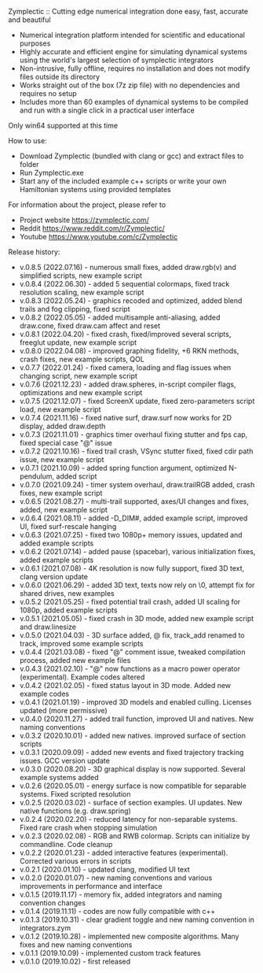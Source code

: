 Zymplectic :: Cutting edge numerical integration done easy, fast, accurate and beautiful
- Numerical integration platform intended for scientific and educational purposes
- Highly accurate and efficient engine for simulating dynamical systems using the world's largest selection of symplectic integrators
- Non-intrusive, fully offline, requires no installation and does not modify files outside its directory
- Works straight out of the box (7z zip file) with no dependencies and requires no setup
- Includes more than 60 examples of dynamical systems to be compiled and run with a single click in a practical user interface

Only win64 supported at this time

How to use:
- Download Zymplectic (bundled with clang or gcc) and extract files to folder
- Run Zymplectic.exe
- Start any of the included example c++ scripts or write your own Hamiltonian systems using provided templates

For information about the project, please refer to
- Project website https://zymplectic.com/
- Reddit https://www.reddit.com/r/Zymplectic/
- Youtube https://www.youtube.com/c/Zymplectic


Release history:

- v.0.8.5 (2022.07.16) - numerous small fixes, added draw.rgb(v) and simplified scripts, new example script  
- v.0.8.4 (2022.06.30) - added 5 sequential colormaps, fixed track resolution scaling, new example script
- v.0.8.3 (2022.05.24) - graphics recoded and optimized, added blend trails and fog clipping, fixed script
- v.0.8.2 (2022.05.05) - added multisample anti-aliasing, added draw.cone, fixed draw.cam affect and reset
- v.0.8.1 (2022.04.20) - fixed crash, fixed/improved several scripts, freeglut update, new example script
- v.0.8.0 (2022.04.08) - improved graphing fidelity, +6 RKN methods, crash fixes, new example scripts, QOL
- v.0.7.7 (2022.01.24) - fixed camera, loading and flag issues when changing script, new example script
- v.0.7.6 (2021.12.23) - added draw.spheres, in-script compiler flags, optimizations and new example script
- v.0.7.5 (2021.12.07) - fixed ScreenX update, fixed zero-parameters script load, new example script
- v.0.7.4 (2021.11.16) - fixed native surf, draw.surf now works for 2D display, added draw.depth
- v.0.7.3 (2021.11.01) - graphics timer overhaul fixing stutter and fps cap, fixed special case "@" issue
- v.0.7.2 (2021.10.16) - fixed trail crash, VSync stutter fixed, fixed cdir path issue, new example script
- v.0.7.1 (2021.10.09) - added spring function argument, optimized N-pendulum, added script
- v.0.7.0 (2021.09.24) - timer system overhaul, draw.trailRGB added, crash fixes, new example script
- v.0.6.5 (2021.08.27) - multi-trail supported, axes/UI changes and fixes, added, new example script
- v.0.6.4 (2021.08.11) - added -D_DIM#, added example script, improved UI, fixed surf-rescale hanging
- v.0.6.3 (2021.07.25) - fixed two 1080p+ memory issues, updated and added example scripts
- v.0.6.2 (2021.07.14) - added pause (spacebar), various initialization fixes, added example scripts
- v.0.6.1 (2021.07.08) - 4K resolution is now fully support, fixed 3D text, clang version update
- v.0.6.0 (2021.06.29) - added 3D text, texts now rely on \0, attempt fix for shared drives, new examples
- v.0.5.2 (2021.05.25) - fixed potential trail crash, added UI scaling for 1080p, added example scripts
- v.0.5.1 (2021.05.05) - fixed crash in 3D mode, added new example script and draw.linesize
- v.0.5.0 (2021.04.03) - 3D surface added, @ fix, track_add renamed to track, improved some example scripts
- v.0.4.4 (2021.03.08) - fixed "@" comment issue, tweaked compilation process, added new example files
- v.0.4.3 (2021.02.10) - "@" now functions as a macro power operator (experimental). Example codes altered
- v.0.4.2 (2021.02.05) - fixed status layout in 3D mode. Added new example codes
- v.0.4.1 (2021.01.19) - improved 3D models and enabled culling. Licenses updated (more permissive)
- v.0.4.0 (2020.11.27) - added trail function, improved UI and natives. New naming conventions
- v.0.3.2 (2020.10.01) - added new natives. improved surface of section scripts
- v.0.3.1 (2020.09.09) - added new events and fixed trajectory tracking issues. GCC version update
- v.0.3.0 (2020.08.20) - 3D graphical display is now supported. Several example systems added
- v.0.2.6 (2020.05.01) - energy surface is now compatible for separable systems. Fixed scripted resolution
- v.0.2.5 (2020.03.02) - surface of section examples. UI updates. New native functions (e.g. draw.spring)
- v.0.2.4 (2020.02.20) - reduced latency for non-separable systems. Fixed rare crash when stopping simulation
- v.0.2.3 (2020.02.08) - RGB and RWB colormap. Scripts can initialize by commandline. Code cleanup
- v.0.2.2 (2020.01.23) - added interactive features (experimental). Corrected various errors in scripts
- v.0.2.1 (2020.01.10) - updated clang, modified UI text
- v.0.2.0 (2020.01.07) - new naming conventions and various improvements in performance and interface
- v.0.1.5 (2019.11.17) - memory fix, added integrators and naming convention changes
- v.0.1.4 (2019.11.11) - codes are now fully compatible with c++
- v.0.1.3 (2019.10.31) - clear gradient toggle and new naming convention in integrators.zym
- v.0.1.2 (2019.10.28) - implemented new composite algorithms. Many fixes and new naming conventions
- v.0.1.1 (2019.10.09) - implemented custom track features
- v.0.1.0 (2019.10.02) - first released
